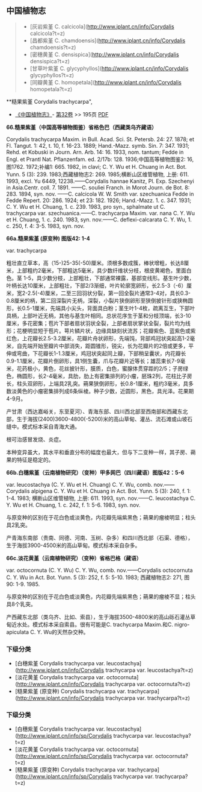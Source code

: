 

## 中国植物志

> * [灰岩紫堇  C.  calcicola](http://www.iplant.cn/info/Corydalis calcicola?t=z)
> * [昌都紫堇  C.  chamdoensis](http://www.iplant.cn/info/Corydalis chamdoensis?t=z)
> * [密穗黄堇  C.  densispica](http://www.iplant.cn/info/Corydalis densispica?t=z)
> * [甘草叶紫堇  C.  glycyphyllos](http://www.iplant.cn/info/Corydalis glycyphyllos?t=z)
> * [同瓣黄堇  C.  homopetala](http://www.iplant.cn/info/Corydalis homopetala?t=z)


**糙果紫堇 Corydalis trachycarpa",


* [《中国植物志》](http://www.iplant.cn/frps)- [第32卷](http://www.iplant.cn/frps/vol/32) >> 195页 [PDF](http://www.iplant.cn/frps/pdf/32/195.pdf)


**66.糙果紫堇（中国高等植物图鉴）省格色巴（西藏类乌齐藏语）**

Corydalis trachycarpa Maxim. in Bull. Acad. Sci. St. Petersb. 24: 27. 1878; et Fl. Tangut. 1: 42, t. 10, f. 16-23. 1889; Hand.-Mazz. symb. Sin. 7: 347. 1931; Rehd. et Kobuski in Journ. Arn. Arb. 14: 16. 1933, nom. tantum; Fedde in Engl. et Prantl Nat. Pflanzenfam. ed. 2/17b: 128. 1936;中国高等植物图鉴2: 16,图1762. 1972;补编1: 665. 1982, in clavi; C. Y. Wu et H. Chuang in Act. Bot. Yunn. 5 (3): 239. 1983;西藏植物志2: 269. 1985;横断山区维管植物, 上册: 611. 1993, excl. Yu 6449, 12238.——Corydalis hannae Kanitz, Pl. Exp. Szechenyi in Asia.Centr. coll. 7. 1891. ——C. souliei Franch. in Morot Journ. de Bot. 8: 283. 1894, syn. nov. ——C. calcicola W. W. Smith var. szechuanica Fedde in Fedde Repert. 20: 286. 1924; et 23: 182. 1926; Hand.-Mazz. 1. c. 347. 1931; C. Y. Wu et H. Chuang, 1. c. 239. 1983, pro syn., sphalmate ut C. trachycarpa var. szechuanica.——C. trachycarpa Maxim. var. nana C. Y. Wu et H. Chuang, 1. c. 240. 1983, syn. nov.——C. deflexi-calcarata C. Y. Wu, 1. c. 250, f. 4: 3-5. 1983, syn. nov.

**66a.糙果紫堇 (原变种) 图版42: 1-4**

var. trachycarpa

粗壮直立草本，高（15-)25-35(-50)厘米。须根多数成簇，棒状增粗，长达8厘米，上部粗约2毫米，下部粗达5毫米，具少数纤维状分枝，根皮黄褐色，里面白色。茎 1-5，具少数分枝，上部粗壮，下部通常裸露，基部变线形。基生叶少数，叶柄长达10厘米，上部粗壮，下部2/3渐细，叶片轮廓宽卵形，长2.5-3（-6）厘米，宽2-2.5(-4)厘米，二至三回羽状分裂，第一回全裂片通常3-4对，具长0.3-0.8厘米的柄，第二回深裂片无柄，深裂，小裂片狭倒卵形至狭倒披针形或狭椭圆形，长0.5-1厘米，先端具小尖头，背面具白粉；茎生叶1-4枚，疏离互生，下部叶具柄，上部叶近无柄，其他与基生叶相同。总状花序生于茎和分枝顶端，长3-10厘米，多花密集；苞片下部者扇状羽状全裂，上部者扇状掌状全裂，裂片均为线形；花梗明显短于苞片。萼片鳞片状，边缘具缺刻状流苏；花瓣紫色、蓝紫色或紫红色，上花瓣长2.5-3.2厘米，花瓣片舟状卵形，先端饨，背部鸡冠状突起高1-2毫米，自先端开始至瓣片中部消失，距圆锥形，锐尖，长为花瓣片的2倍或更多，平伸或弯曲，下花瓣长1-1.3厘米，鸡冠状突起同上瓣，下部稍呈囊状，内花瓣长0.9-1.1厘米，花瓣片倒卵形，具1侧生囊，爪与花瓣片近等长；雄蕊束长7-9毫米，花药极小，黄色，花丝披针形，膜质，白色，蜜腺体贯穿距的2/5；子房绿色，椭圆形，长2-4毫米，具肋，肋上有密集排列的小瘤，胚珠2列，花柱比子房长，柱头双卵形，上端具2乳突。蒴果狭倒卵形，长0.8-1厘米，粗约3毫米，具多数淡黄色的小瘤密集排列成6条纵棱。种子少数，近圆形，黑色，具光泽。花果期4-9月。

产甘肃（西达嘉峪关，东至夏河）、青海东部、四川西北部至西南部和西藏东北部，生于海拔(2400)3600-4800(-5200)米的高山草甸、灌丛、流石滩或山坡石缝中。模式标本采自青海大通。

根可治感冒发烧、炎症。

本种变异虽大，其水平和垂直分布的幅度也最大，但与下二变种一样，其子房、蒴果的特征是稳定的。

**66b.白穗紫堇（云南植物研究）（变种）甲多网巴（四川藏语）图版42：5-6**

var. leucostachya (C. Y. Wu et H. Chuang) C. Y. Wu, comb. nov.——Corydalis alpigena C. Y. Wu et H. Chuang in Act. Bot. Yunn. 5 (3): 240, f. 1: 1-4. 1983; 横断山区维管植物, 上册: 611. 1993, syn. nov.——C. leucostachya C. Y. Wu et H. Chuang, 1. c. 242, f. 1: 5-6. 1983, syn. nov.

与原变种的区别在于花白色或淡黄色，内花瓣先端紫黑色；蒴果的瘤棱明显；柱头具2乳突。

产青海东南部（贵南、同德、河南、玉树、杂多）和四川西北部（石渠、德格），生于海拔3900-4500米的高山草甸。模式标本采自杂多。

**66c.淡花黄堇（云南植物研究）（变种）省格巴格（藏语）**

var. octocornuta (C. Y. Wu) C. Y. Wu, comb. nov.——Corydalis octocornuta C. Y. Wu in Act. Bot. Yunn. 5 (3): 252, f. 5: 5-10. 1983; 西藏植物志2: 271, 图90: 1-9. 1985.

与原变种的区别在于花白色或淡黄色，内花瓣先端紫黑色；蒴果的瘤棱不显；柱头具8个乳突。

产西藏东北部（类乌齐、比如、索县），生于海拔3500-4800米的高山砾石灌丛草甸近水处。模式标本采自索县。很有可能是C. trachycarpa Maxim.和C. nigro-apiculata C. Y. Wu的天然杂交种。

### 下级分类
* [白穗紫堇  Corydalis trachycarpa var. leucostachya](http://www.iplant.cn/info/Corydalis trachycarpa var. leucostachya?t=z)
* [淡花黄堇  Corydalis trachycarpa var. octocornuta](http://www.iplant.cn/info/Corydalis trachycarpa var. octocornuta?t=z)
* [糙果紫堇 (原变种)  Corydalis trachycarpa var. trachycarpa](http://www.iplant.cn/info/Corydalis trachycarpa var. trachycarpa?t=z)

### 下级分类
* [白穗紫堇  Corydalis trachycarpa var. leucostachya](http://www.iplant.cn/info/sp/Corydalis trachycarpa var. leucostachya?t=z)
* [淡花黄堇  Corydalis trachycarpa var. octocornuta](http://www.iplant.cn/info/sp/Corydalis trachycarpa var. octocornuta?t=z)
* [糙果紫堇 (原变种)  Corydalis trachycarpa var. trachycarpa](http://www.iplant.cn/info/sp/Corydalis trachycarpa var. trachycarpa?t=z)
